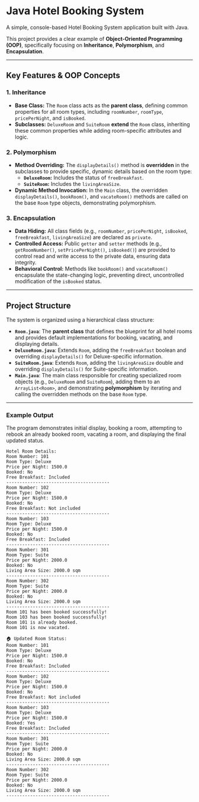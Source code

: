 # Java Hotel Booking System

A simple, console-based Hotel Booking System application built with Java.

This project provides a clear example of **Object-Oriented Programming (OOP)**, specifically focusing on **Inheritance**, **Polymorphism**, and **Encapsulation**.

---

## Key Features & OOP Concepts

### 1. Inheritance
* **Base Class:** The `Room` class acts as the **parent class**, defining common properties for all room types, including `roomNumber`, `roomType`, `pricePerNight`, and `isBooked`.
* **Subclasses:** `DeluxeRoom` and `SuiteRoom` **extend** the `Room` class, inheriting these common properties while adding room-specific attributes and logic.

### 2. Polymorphism
* **Method Overriding:** The `displayDetails()` method is **overridden** in the subclasses to provide specific, dynamic details based on the room type:
    * **`DeluxeRoom`:** Includes the status of `freeBreakfast`.
    * **`SuiteRoom`:** Includes the `livingAreaSize`.
* **Dynamic Method Invocation:** In the `Main` class, the overridden `displayDetails()`, `bookRoom()`, and `vacateRoom()` methods are called on the base `Room` type objects, demonstrating polymorphism.

### 3. Encapsulation
* **Data Hiding:** All class fields (e.g., `roomNumber`, `pricePerNight`, `isBooked`, `freeBreakfast`, `livingAreaSize`) are declared as `private`.
* **Controlled Access:** Public `getter` and `setter` methods (e.g., `getRoomNumber()`, `setPricePerNight()`, `isBooked()`) are provided to control read and write access to the private data, ensuring data integrity.
* **Behavioral Control:** Methods like `bookRoom()` and `vacateRoom()` encapsulate the state-changing logic, preventing direct, uncontrolled modification of the `isBooked` status.

---

## Project Structure

The system is organized using a hierarchical class structure:

* **`Room.java`**: The **parent class** that defines the blueprint for all hotel rooms and provides default implementations for booking, vacating, and displaying details.
* **`DeluxeRoom.java`**: Extends `Room`, adding the `freeBreakfast` boolean and overriding `displayDetails()` for Deluxe-specific information.
* **`SuiteRoom.java`**: Extends `Room`, adding the `livingAreaSize` double and overriding `displayDetails()` for Suite-specific information.
* **`Main.java`**: The main class responsible for creating specialized room objects (e.g., `DeluxeRoom` and `SuiteRoom`), adding them to an `ArrayList<Room>`, and demonstrating **polymorphism** by iterating and calling the overridden methods on the base `Room` type.

---

### Example Output

The program demonstrates initial display, booking a room, attempting to rebook an already booked room, vacating a room, and displaying the final updated status.

```text
Hotel Room Details: 
Room Number: 101
Room Type: Deluxe
Price per Night: 1500.0
Booked: No
Free Breakfast: Included
---------------------------------------
Room Number: 102
Room Type: Deluxe
Price per Night: 1500.0
Booked: No
Free Breakfast: Not included
---------------------------------------
Room Number: 103
Room Type: Deluxe
Price per Night: 1500.0
Booked: No
Free Breakfast: Included
---------------------------------------
Room Number: 301
Room Type: Suite
Price per Night: 2000.0
Booked: No
Living Area Size: 2000.0 sqm
---------------------------------------
Room Number: 302
Room Type: Suite
Price per Night: 2000.0
Booked: No
Living Area Size: 2000.0 sqm
---------------------------------------
Room 101 has been booked successfully!
Room 103 has been booked successfully!
Room 101 is already booked.
Room 101 is now vacated.

🏠 Updated Room Status:
Room Number: 101
Room Type: Deluxe
Price per Night: 1500.0
Booked: No
Free Breakfast: Included
---------------------------------------
Room Number: 102
Room Type: Deluxe
Price per Night: 1500.0
Booked: No
Free Breakfast: Not included
---------------------------------------
Room Number: 103
Room Type: Deluxe
Price per Night: 1500.0
Booked: Yes
Free Breakfast: Included
---------------------------------------
Room Number: 301
Room Type: Suite
Price per Night: 2000.0
Booked: No
Living Area Size: 2000.0 sqm
---------------------------------------
Room Number: 302
Room Type: Suite
Price per Night: 2000.0
Booked: No
Living Area Size: 2000.0 sqm
---------------------------------------

